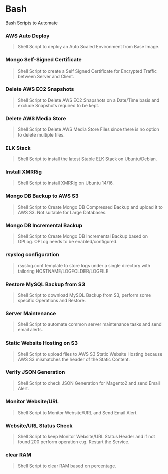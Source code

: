 # Bash
Bash Scripts to Automate

### AWS Auto Deploy

> Shell Script to deploy an Auto Scaled Environment from Base Image.

### Mongo Self-Signed Certificate

> Shell Script to create a Self Signed Certificate for Encrypted Traffic between Server and Client.

### Delete AWS EC2 Snapshots

> Shell Script to Delete AWS EC2 Snapshots on a Date/Time basis and exclude Snapshots required to be kept.

### Delete AWS Media Store

> Shell Script to Delete AWS Media Store Files since there is no option to delete multiple files.

### ELK Stack

> Shell Script to install the latest Stable ELK Stack on Ubuntu/Debian.

### Install XMRRig

> Shell Script to install XMRRig on Ubuntu 14/16.

### Mongo DB Backup to AWS S3

> Shell Script to Create Mongo DB Compressed Backup and upload it to AWS S3. Not suitable for Large Databases.

### Mongo DB Incremental Backup

> Shell Script to Create Mongo DB Incremental Backup based on OPLog. OPLog needs to be enabled/configured.

### rsyslog configuration

> rsyslog.conf template to store logs under a single directory with tailoring HOSTNAME/LOGFOLDER/LOGFILE

### Restore MySQL Backup from S3

> Shell Script to download MySQL Backup from S3, perform some specific Operations and Restore.

### Server Maintenance 

> Shell Script to automate common server maintenance tasks and send email alerts.

### Static Website Hosting on S3

> Shell Script to upload files to AWS S3 Static Website Hosting because AWS S3 mismatches the header of the Static Content.

### Verify JSON Generation

> Shell Script to check JSON Generation for Magento2 and send Email Alert.

### Monitor Website/URL

> Shell Script to Monitor Website/URL and Send Email Alert.

### Website/URL Status Check

> Shell Script to keep Monitor Website/URL Status Header and if not found 200 perform operation e.g. Restart the Service.

### clear RAM

> Shell Script to clear RAM based on percentage.
